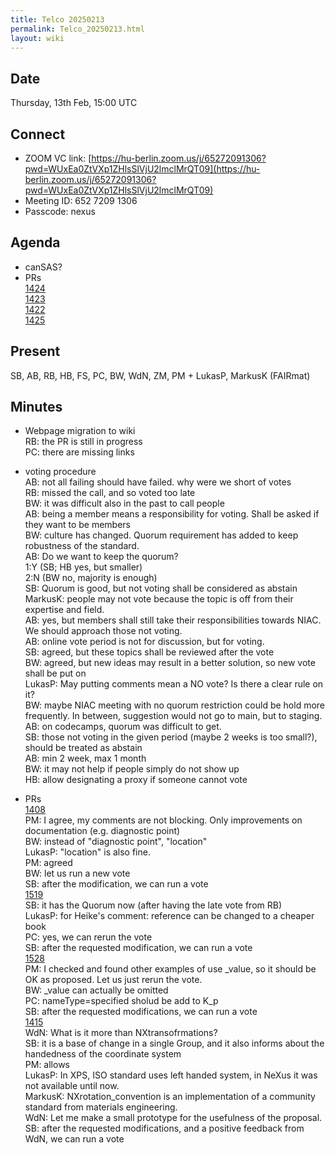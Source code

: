 ```yaml
---
title: Telco 20250213
permalink: Telco_20250213.html
layout: wiki
---
```


Date
----

Thursday, 13th Feb, 15:00 UTC


Connect
-------
* ZOOM VC link: [https://hu-berlin.zoom.us/j/65272091306?pwd=WUxEa0ZtVXp1ZHlsSlVjU2lmclMrQT09](https://hu-berlin.zoom.us/j/65272091306?pwd=WUxEa0ZtVXp1ZHlsSlVjU2lmclMrQT09)
* Meeting ID: 652 7209 1306
* Passcode: nexus

Agenda
------
* canSAS?
* PRs   
[1424](https://github.com/nexusformat/definitions/pull/1424)  
[1423](https://github.com/nexusformat/definitions/pull/1423)  
[1422](https://github.com/nexusformat/definitions/pull/1422)  
[1425](https://github.com/nexusformat/definitions/pull/1425)  


Present
-------
SB, AB, RB, HB, FS, PC, BW, WdN, ZM, PM + LukasP, MarkusK (FAIRmat)  

Minutes
-------
* Webpage migration to wiki  
RB: the PR is still in progress  
PC: there are missing links  

* voting procedure  
AB: not all failing should have failed. why were we short of votes  
RB: missed the call, and so voted too late  
BW: it was difficult also in the past to call people  
AB: being a member means a responsibility for voting. Shall be asked if
they want to be members  
BW: culture has changed. Quorum requirement has added to keep
robustness of the standard.  
AB: Do we want to keep the quorum?  
  1:Y (SB; HB yes, but smaller)  
  2:N (BW no, majority is enough)  
SB: Quorum is good, but not voting shall be considered as abstain  
MarkusK: people may not vote because the topic is off from their
expertise and field.  
AB: yes, but members shall still take their responsibilities towards
NIAC. We should approach those not voting.  
AB: online vote period is not for discussion, but for voting.  
SB: agreed, but these topics shall be reviewed after the vote  
BW: agreed, but new ideas may result in a better solution, so new vote
shall be put on  
LukasP: May putting comments mean a NO vote? Is there a clear rule on
it?  
BW: maybe NIAC meeting with no quorum restriction could be hold more
frequently. In between, suggestion would not go to  main, but to
staging.  
AB: on codecamps, quorum was difficult to get.  
SB: those not voting in the given period (maybe 2 weeks is too small?),
should be treated as abstain  
AB: min 2 week, max 1 month  
BW: it may not help if people simply do not show up  
HB: allow designating a proxy if someone cannot vote  


* PRs  
[1408](https://github.com/nexusformat/definitions/pull/1408)  
PM: I agree, my comments are not blocking. Only improvements on
documentation (e.g. diagnostic point)  
BW: instead of "diagnostic point", "location"  
LukasP: "location" is also fine.  
PM: agreed  
BW: let us run a new vote  
SB: after the modification, we can run a vote  
[1519](https://github.com/nexusformat/definitions/pull/1519)  
SB: it has the Quorum now (after having the late vote from RB)  
LukasP: for Heike's comment: reference can be changed to a cheaper book  
PC: yes, we can rerun the vote  
SB: after the requested modification, we can run a vote  
[1528](https://github.com/nexusformat/definitions/pull/1528)  
PM: I checked and found other examples of use _value, so it should be
OK as proposed. Let us just rerun the vote.  
BW: _value can actually be omitted  
PC: nameType=specified sholud be add to K_p  
SB: after the requested modifications, we can run a vote  
[1415](https://github.com/nexusformat/definitions/pull/1415)  
WdN: What is it more than NXtransofrmations?  
SB: it is a base of change in a single Group, and it also informs about
the handedness of the coordinate system  
PM: allows  
LukasP: In XPS, ISO standard uses left handed system, in NeXus it was
not available until now.  
MarkusK: NXrotation_convention is an implementation of a community
standard from materials engineering.  
WdN: Let me make a small prototype for the usefulness of the proposal.  
SB: after the requested modifications, and a positive feedback from
WdN, we can run a vote  
